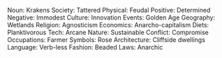 Noun: Krakens
Society: Tattered
Physical: Feudal
Positive: Determined
Negative: Immodest
Culture: Innovation
Events: Golden Age
Geography: Wetlands
Religion: Agnosticism
Economics: Anarcho-capitalism
Diets: Planktivorous
Tech: Arcane
Nature: Sustainable
Conflict: Compromise
Occupations: Farmer
Symbols: Rose
Architecture: Cliffside dwellings
Language: Verb-less
Fashion: Beaded
Laws: Anarchic